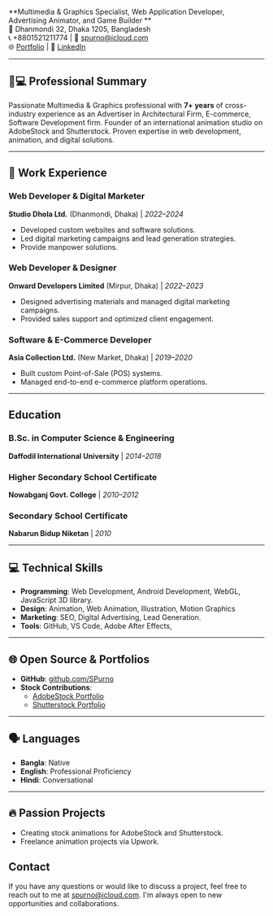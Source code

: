 **Multimedia & Graphics Specialist, Web Application Developer, Advertising Animator, and Game Builder **  
📍 Dhanmondi 32, Dhaka 1205, Bangladesh  
📞 +8801521211774 | 📧 spurno@icloud.com  
🌐 [Portfolio](https://stock.adobe.com/contributor/211977281/SPurnoAnimation) | 💼 [LinkedIn](https://linkedin.com/in/spurno)  

---

## 👨💻 Professional Summary  
Passionate Multimedia & Graphics professional with **7+ years** of cross-industry experience as an Advertiser in Architectural Firm, E-commerce, Software Development firm. Founder of an international animation studio on AdobeStock and Shutterstock. Proven expertise in web development, animation, and digital solutions.

---

## 🚀 Work Experience  

### **Web Developer & Digital Marketer**  
**Studio Dhola Ltd.** (Dhanmondi, Dhaka) | *2022–2024*  
- Developed custom websites and software solutions.  
- Led digital marketing campaigns and lead generation strategies.
- Provide manpower solutions.

### **Web Developer & Designer**  
**Onward Developers Limited** (Mirpur, Dhaka) | *2022–2023*  
- Designed advertising materials and managed digital marketing campaigns.  
- Provided sales support and optimized client engagement.  

### **Software & E-Commerce Developer**  
**Asia Collection Ltd.** (New Market, Dhaka) | *2019–2020*  
- Built custom Point-of-Sale (POS) systems.  
- Managed end-to-end e-commerce platform operations.  

---

## Education  

### **B.Sc. in Computer Science & Engineering**  
**Daffodil International University** | *2014–2018*  


### **Higher Secondary School Certificate**  
**Nowabganj Govt. College** | *2010–2012*  


### **Secondary School Certificate**  
**Nabarun Bidup Niketan** | *2010*  

---

## 💻 Technical Skills  
- **Programming**: Web Development, Android Development, WebGL, JavaScript 3D library.  
- **Design**: Animation, Web Animation, Illustration, Motion Graphics 
- **Marketing**: SEO, Digital Advertising, Lead Generation.  
- **Tools**: GitHub, VS Code, Adobe After Effects,

---

## 🌐 Open Source & Portfolios  
- **GitHub**: [github.com/SPurno](https://github.com/SPurno)  
- **Stock Contributions**:  
  - [AdobeStock Portfolio](https://stock.adobe.com/contributor/211977281/SPurnoAnimation)  
  - [Shutterstock Portfolio](https://www.shutterstock.com/g/SPurnoAnimation)  

---

## 🗣️ Languages  
- **Bangla**: Native  
- **English**: Professional Proficiency  
- **Hindi**: Conversational  

---

## 🔥 Passion Projects  
- Creating stock animations for AdobeStock and Shutterstock.  
- Freelance animation projects via Upwork.  

## Contact

If you have any questions or would like to discuss a project, feel free to reach out to me at [spurno@icloud.com](mailto:spurno@icloud.com). I'm always open to new opportunities and collaborations.
